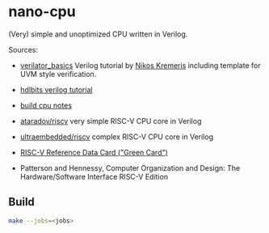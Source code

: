 # nano-cpu

(Very) simple and unoptimized CPU written in Verilog.

Sources:

 - [verilator_basics](https://github.com/n-kremeris/verilator_basics/tree/main)
   Verilog tutorial by [Nikos Kremeris](http://itsembedded.com/) including
   template for UVM style verification.

 - [hdlbits verilog tutorial](https://hdlbits.01xz.net/wiki/Main_Page)
 
 - [build cpu notes](https://github.com/hughperkins/cpu-tutorial)

 - [ataradov/riscv](https://github.com/ataradov/riscv) very simple RISC-V CPU
   core in Verilog

 - [ultraembedded/riscv](https://github.com/ultraembedded/riscv)
   complex RISC-V CPU core in Verilog

 - [RISC-V Reference Data Card ("Green Card")](https://inst.eecs.berkeley.edu/~cs61c/fa17/img/riscvcard.pdf)

 - Patterson and Hennessy, Computer Organization and Design: The Hardware/Software Interface RISC-V Edition

## Build

```bash
make --jobs=<jobs>
```
